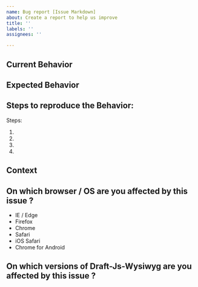 ```yaml
---
name: Bug report [Issue Markdown]
about: Create a report to help us improve
title: ''
labels: ''
assignees: ''

---
```


## Current Behavior

<!-- Describe what happens instead of the expected behavior. -->

## Expected Behavior

<!-- Describe what should happen. -->

## Steps to reproduce the Behavior:

<!--
  Provide a link to a live example (you can use codesandbox.io) and an unambiguous set of steps to reproduce this bug.
  Include code to reproduce, if relevant (which it most likely is).
-->

Steps:

1.
2.
3.
4.

## Context

<!--
  What are you trying to accomplish? How has this issue affected you?
  Providing context helps us come up with a solution that is most useful in the real world.
-->

## On which browser / OS are you affected by this issue ?
  - IE / Edge
  - Firefox
  - Chrome
  - Safari
  - iOS Safari
  - Chrome for Android

## On which versions of Draft-Js-Wysiwyg are you affected by this issue ?
